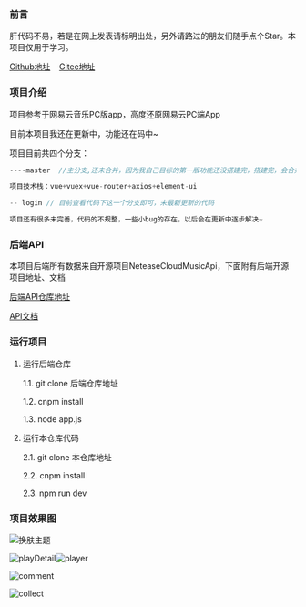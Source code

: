 



### 前言

肝代码不易，若是在网上发表请标明出处，另外请路过的朋友们随手点个Star。本项目仅用于学习。 

[Github地址](https://github.com/773579084/wangyi_music_vue2.0/tree/login)&nbsp;&nbsp;&nbsp;&nbsp;[Gitee地址](https://gitee.com/zhao-wenchao110/wangyi_music_vue2.0/tree/login/)

### 项目介绍

项目参考于网易云音乐PC版app，高度还原网易云PC端App

目前本项目我还在更新中，功能还在码中~

项目目前共四个分支：

```js
----master  //主分支,还未合并，因为我自己目标的第一版功能还没搭建完，搭建完，会合并第一版代码

项目技术栈：vue+vuex+vue-router+axios+element-ui

-- login // 目前查看代码下这一个分支即可，未最新更新的代码

项目还有很多未完善，代码的不规整，一些小bug的存在，以后会在更新中逐步解决~
```

### 后端API

本项目后端所有数据来自开源项目NeteaseCloudMusicApi，下面附有后端开源项目地址、文档

[后端API仓库地址](https://github.com/Binaryify/NeteaseCloudMusicApi)     

[API文档](https://neteasecloudmusicapi.vercel.app/#/)

### 运行项目

1. 运行后端仓库

   1.1. git clone 后端仓库地址

   1.2. cnpm install 

   1.3. node app.js

2. 运行本仓库代码

   2.1. git clone 本仓库地址

   2.2. cnpm install

   2.3. npm run dev



### 项目效果图

![换肤主题](C:\Users\赵文超\Desktop\wangyi-music-vue2\src\assets\md-img\换肤主题.jpg)

![playDetail](C:\Users\赵文超\Desktop\wangyi-music-vue2\src\assets\md-img\playDetail.jpg)![player](C:\Users\赵文超\Desktop\wangyi-music-vue2\src\assets\md-img\player.jpg)



![comment](C:\Users\赵文超\Desktop\wangyi-music-vue2\src\assets\md-img\comment.jpg)

![collect](C:\Users\赵文超\Desktop\wangyi-music-vue2\src\assets\md-img\collect.jpg)

